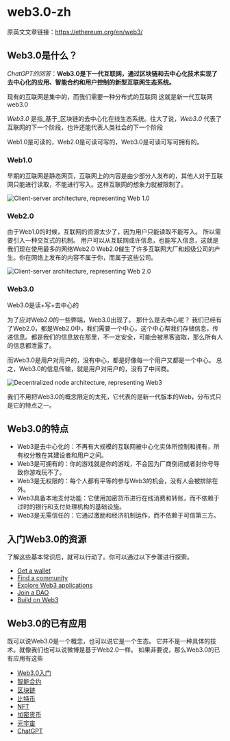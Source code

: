 # web3.0-zh

原英文文章链接：https://ethereum.org/en/web3/

## Web3.0是什么？

_ChatGPT的回答_：**Web3.0是下一代互联网，通过区块链和去中心化技术实现了去中心化的应用、智能合约和用户控制的新型互联网生态系统。**

现有的互联网是集中的，而我们需要一种分布式的互联网 这就是新一代互联网web3.0

_Web3_._0_ 是指_基于_区块链的去中心化在线生态系统。往大了说，_Web3_._0_ 代表了互联网的下一个阶段，也许还能代表人类社会的下一个阶段

Web1.0是可读的，Web2.0是可读可写的，Web3.0是可读可写可拥有的。

### Web1.0

早期的互联网是静态网页，互联网上的内容是由少部分人发布的，其他人对于互联网只能进行读取，不能进行写入。这样互联网的想象力就被限制了。

![Client-server architecture, representing Web 1.0](https://d33wubrfki0l68.cloudfront.net/cfb4a6dd59aa1b302cf05271758d5df2da77effb/aaa10/static/aabd6f7a956dd8a7038185b2d03b8459/00d43/web1.png)

### Web2.0

由于Web1.0的时候，互联网的资源太少了，因为用户只能读取不能写入。 所以需要引入一种交互式的机制。 用户可以从互联网或许信息，也能写入信息，这就是我们现在使用最多的网络Web2.0 Web2.0催生了许多互联网大厂和超级公司的产生。你在网络上发布的内容不属于你，而属于这些公司。

![Client-server architecture, representing Web 2.0](https://d33wubrfki0l68.cloudfront.net/b05edfd845d549d762d2885e0999415ccb947c2c/eecce/static/9f50d47733edad715c3068c4c6a8bc6d/00d43/web2.png)

### Web3.0

Web3.0是读+写+去中心的

为了应对Web2.0的一些弊端，Web3.0出现了。 那什么是去中心呢？ 我们已经有了Web2.0，都是Web2.0中，我们需要一个中心，这个中心帮我们存储信息，传递信息。都是我们的信息放在那里，不一定安全，可能会被黑客盗取，那么所有人的信息都泄露了。

而Web3.0是用户对用户的，没有中心，都是好像每一个用户又都是一个中心。 总之，Web3.0的信息传输，就是用户对用户的，没有了中间商。

![Decentralized node architecture, representing Web3](https://d33wubrfki0l68.cloudfront.net/6d6ec59f6ee563b28c06b1a6abc7c2b47c6f453f/47bc6/static/54eef2049c233f9868af91546a07b2c7/00d43/web3.png)

我们不用把Web3.0的概念限定的太死，它代表的是新一代版本的Web，分布式只是它的特点之一。

## Web3.0的特点

* Web3是去中心化的：不再有大规模的互联网被中心化实体所控制和拥有，所有权分散在其建设者和用户之间。
* Web3是可拥有的：你的游戏就是你的游戏，不会因为厂商倒闭或者封你号导致你游戏玩不了。
* Web3是无权限的：每个人都有平等的参与Web3的机会，没有人会被排除在外。
* Web3具备本地支付功能：它使用加密货币进行在线消费和转账，而不依赖于过时的银行和支付处理机构的基础设施。
* Web3是无需信任的：它通过激励和经济机制运作，而不依赖于可信第三方。

## 入门Web3.0的资源

了解这些基本常识后，就可以行动了。你可以通过以下步骤进行探索。

- [Get a wallet](https://ethereum.org/en/wallets/)
- [Find a community](https://ethereum.org/en/community/)
- [Explore Web3 applications](https://ethereum.org/en/dapps/)
- [Join a DAO](https://ethereum.org/en/dao/)
- [Build on Web3](https://ethereum.org/en/developers/)

## Web3.0的已有应用

既可以说Web3.0是一个概念，也可以说它是一个生态。 它并不是一种具体的技术。就像我们也可以说微博是基于Web2.0一样。 如果非要说，那么Web3.0的已有应用有这些

- [Web3.0入门](README.md)
- [智能合约](zhi-neng-he-yue.md)
- [区块链](qu-kuai-lian.md)
- [比特币](bi-te-bi.md)
- [NFT](NFT.md)
- [加密货币](jia-mi-huo-bi.md)
- [元宇宙](yuan-yu-zhou.md)
- [ChatGPT](ChatGPT.md)
